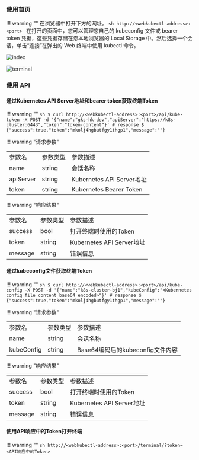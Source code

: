 
### 使用首页

!!! warning ""
    在浏览器中打开下方的网址。
    ```sh
    http://<webkubectl-address>:<port>
    ```
    在打开的页面中，您可以管理您自己的 kubeconfig 文件或 bearer token 凭据，这些凭据存储在您本地浏览器的 Local Storage 中。然后选择一个会话，单击“连接”在弹出的 Web 终端中使用 kubectl 命令。

![index](https://raw.githubusercontent.com/KubeOperator/webkubectl/master/web-resources/index.jpg)

![terminal](https://raw.githubusercontent.com/KubeOperator/webkubectl/master/web-resources/terminal.jpg)

### 使用 API

#### 通过Kubernetes API Server地址和bearer token获取终端Token

!!! warning ""
    ```sh
    $ curl http://<webkubectl-address>:<port>/api/kube-token -X POST -d '{"name":"gks-hk-dev","apiServer":"https://k8s-cluster:6443","token":"token-content"}'
    # response
    $ {"success":true,"token":"mkolj4hgbutfgy1thgp1","message":""}
    ```

!!! warning "请求参数"
    <table>
        <tr>
            <td>参数名</td>
            <td>参数类型</td>
            <td>参数描述</td>
        </tr>
        <tr>
            <td>name</td>
            <td>string</td>
            <td>会话名称</td>
        </tr>
        <tr>
            <td>apiServer</td>
            <td>string</td>
            <td>Kubernetes API Server地址</td>
        </tr>
        <tr>
            <td>token</td>
            <td>string</td>
            <td>Kubernetes Bearer Token</td>
        </tr>
    </table>

!!! warning "响应结果"
    <table>
        <tr>
            <td>参数名</td>
            <td>参数类型</td>
            <td>参数描述</td>
        </tr>
        <tr>
            <td>success</td>
            <td>bool</td>
            <td>打开终端时使用的Token</td>
        </tr>
        <tr>
            <td>token</td>
            <td>string</td>
            <td>Kubernetes API Server地址</td>
        </tr>
        <tr>
            <td>message</td>
            <td>string</td>
            <td>错误信息</td>
        </tr>
    </table>

#### 通过kubeconfig文件获取终端Token

!!! warning ""
    ```sh
    $ curl http://<webkubectl-address>:<port>/api/kube-config -X POST -d '{"name":"k8s-cluster-bj1","kubeConfig":"<Kubernetes config file content base64 encoded>"}'
    # response
    $ {"success":true,"token":"mkolj4hgbutfgy1thgp1","message":""}
    ```

!!! warning "请求参数"
    <table>
        <tr>
            <td>参数名</td>
            <td>参数类型</td>
            <td>参数描述</td>
        </tr>
        <tr>
            <td>name</td>
            <td>string</td>
            <td>会话名称</td>
        </tr>
        <tr>
            <td>kubeConfig</td>
            <td>string</td>
            <td>Base64编码后的kubeconfig文件内容</td>
        </tr>
    </table>

!!! warning "响应结果"
    <table>
        <tr>
            <td>参数名</td>
            <td>参数类型</td>
            <td>参数描述</td>
        </tr>
        <tr>
            <td>success</td>
            <td>bool</td>
            <td>打开终端时使用的Token</td>
        </tr>
        <tr>
            <td>token</td>
            <td>string</td>
            <td>Kubernetes API Server地址</td>
        </tr>
        <tr>
            <td>message</td>
            <td>string</td>
            <td>错误信息</td>
        </tr>
    </table>

#### 使用API响应中的Token打开终端

!!! warning ""
    ```sh
    http://<webkubectl-address>:<port>/terminal/?token=<API响应中的Token>
    ```